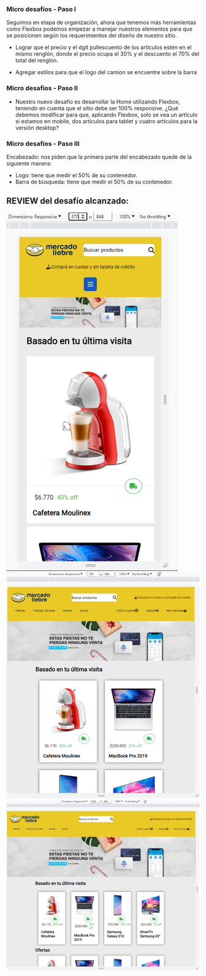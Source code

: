 ### Micro desafíos - Paso I
Seguimos en etapa de organización, ahora que tenemos más herramientas como Flexbox
podemos empezar a manejar nuestros elementos para que se posicionen según los
requerimientos del diseño de nuestro sitio.

* Lograr que el precio y el dgit pullescuento de los artículos estén en el mismo
renglón, donde el precio ocupa el 30% y el descuento el 70% del total del
renglón.

* Agregar estilos para que el logo del camion se encuentre sobre la barra

### Micro desafíos - Paso II

* Nuestro nuevo desafío es desarrollar la Home utilizando Flexbox, teniendo en cuenta que
el sitio debe ser 100% responsive. ¿Qué debemos modificar para que, aplicando Flexbox,
solo se vea un artículo si estamos en mobile, dos artículos para tablet y cuatro artículos
para la versión desktop?


### Micro desafíos - Paso III

Encabezado: nos piden que la primera parte del encabezado quede de la siguiente
manera:
* Logo: tiene que medir el 50% de su contenedor.
* Barra de búsqueda: tiene que medir el 50% de su contenedor.

## REVIEW del desafío alcanzado:

![Desafio Mobile](mocks/mobile-flexbox.PNG)
![Desafio Tablet](mocks/tablet-flexbox.PNG)
![Desafio Desktop](mocks/desktop-flexbox.PNG)
